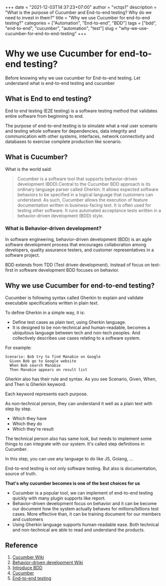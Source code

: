 +++
date = "2021-12-03T14:37:23+07:00"
author = "vctqs1"
description = "What is the purpose of Cucumber and End-to-end testing? Why do we need to invest in them?"
title = "Why we use Cucumber for end-to-end testing?"
categories = ["Automation", "End-to-end", "BDD"]
tags = ["bdd", "end-to-end", "cucumber", "automation", "test"]
slug = "why-we-use-cucumber-for-end-to-end-testing"
+++

# Why we use Cucumber for end-to-end testing?

Before knowing why we use cucumber for End-to-end testing. Let understand what is end-to-end testing and cucumber

## What is End to end testing?

End to end testing (E2E testing) is a software testing method that validates entire software from beginning to end.

The purpose of end-to-end testing is to simulate what a real user scenario and testing whole software for dependencies, data integrity and communication with other systems, interfaces, network connectivity and databases to exercise complete production like scenario.

## What is Cucumber?

What is the world said:

> Cucumber is a software tool that supports behavior-driven development (BDD).Central to the Cucumber BDD approach is its ordinary language parser called Gherkin. It allows expected software behaviors to be specified in a logical language that customers can understand. As such, Cucumber allows the execution of feature documentation written in business-facing text. It is often used for testing other software. It runs automated acceptance tests written in a behavior-driven development (BDD) style.

### What is Behavior-driven development?

In software engineering, behavior-driven development (BDD) is an agile software development process that encourages collaboration among developers, quality assurance testers, and customer representatives in a software project.

BDD extends from TDD (Test driven development). Instead of focus on test-first in software development BDD focuses on behavior.

## Why we use Cucumber for end-to-end testing?

Cucumber is following syntax called Gherkin to explain and validate executable specifications written in plain text.

To define Gherkin in a simple way, it is:

-   Define test cases as plain text, using Gherkin language.
-   It is designed to be non-technical and human-readable, becomes a ubiquitous language between tech and non-tech peoples. And collectively describes use cases relating to a software system.

For example:

```feature
Scenario: Bob try to find Manabie on Google
  Given Bob go to Google website
  When Bob search Manabie
  Then Manabie appears on result list
```

Gherkin also has their rule and syntax. As you see Scenario, Given, When, and Then is Gherkin keyword.

Each keyword represents each purpose.

As non-technical person, they can understand it well as a plain text with step by step.

-   Which they have
-   Which they do
-   Which they're result

The technical person also has same look, but needs to implement some things to can integrate with our system. It's called step definitions in Cucumber.

In this step, you can use any language to do like JS, Golang, ...

End-to-end testing is not only software testing. But also is documentation, source of truth.

**That's why cucumber becomes is one of the best choices for us**
-   Cucumber is a popular tool, we can implement of end-to-end testing quickly with many plugin supports like report.
-   Behavior-driven development focus on behavior and it can be become our document how the system actually behaves for millions/billions test cases. More effective than, it can be training document for our members and customers
-   Using Gherkin language supports human-readable ease. Both technical and non-technical are able to read and understand the products.

## Reference

1. [Cucumber Wiki](<https://en.wikipedia.org/wiki/Cucumber_(software)>)
2. [Behavior-driven development Wiki](https://en.wikipedia.org/wiki/Behavior-driven_development)
3. [Introduce BDD](https://automationpanda.com/2017/01/25/bdd-101-introducing-bdd/)
4. [Cucumber](https://cucumber.io/docs/)
5. [End-to-end testing](https://www.guru99.com/end-to-end-testing.html)

